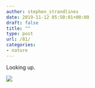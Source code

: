 ```yaml
---
author: stephen_strandlines
date: 2019-11-12 05:50:01+00:00
draft: false
title: ""
type: post
url: /81/
categories:
- nature
---
```


Looking up. 

![](https://www.strandlines.blog/uploads/2019/5c88e6cbae.jpg)

